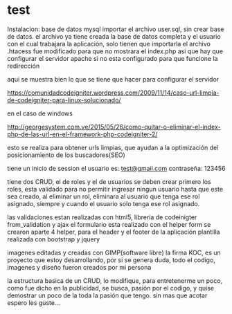# test
Instalacion:
base de datos mysql
importar el archivo user.sql, sin crear base de datos.
el archivo ya tiene creada la base de datos completa y el usuario con el cual trabajara la aplicación, solo tienen que importarla 
el archivo .htacess fue modificado para que no mostrara el index.php asi que hay que configurar el servidor apache si no esta configurado para que funcione la redirección 

aqui se muestra bien lo que se tiene que hacer para configurar el servidor

https://comunidadcodeigniter.wordpress.com/2009/11/14/caso-url-limpia-de-codeigniter-para-linux-solucionado/

en el caso de windows 

http://georgesystem.com.ve/2015/05/26/como-quitar-o-eliminar-el-index-php-de-las-url-en-el-framework-php-codeigniter-2/

esto se realiza para obtener urls limpias, que ayudan a la optimización del posicionamiento de los buscadores(SEO)

tiene un inicio de session
el usuario es: test@gmail.com
contraseña: 123456

tiene dos CRUD, el de roles y el de usuarios
se deben crear primero los roles, esta validado para no permitir ingresar ningun usuario hasta que este sea creado, al eliminar un rol, eliminara al usuario que tenga ese rol asignado, siempre y cuando el usuario solo tenga ese rol asignado.

las validaciones estan realizadas con html5, libreria de codeinigter from_validation y ajax
el formulario esta realizado con el helper form
se crearon aparte 4 helper, para el header y el footer de la aplicación
plantilla realizada con bootstrap y jquery

imagenes editadas y creadas con GIMP(software libre)
la firma KOC, es un proyecto que estoy desarrollando, por si se genera duda, todo el codigo, imagenes y diseño fueron creados por mi persona

la estructura basica de un CRUD, lo modifique, para entretenerme un poco, como fue dicho en la publicidad, se busca, pasión por el codigo, y quise demostrar un poco de la toda la pasión que tengo.
sin mas que acotar espero les guste...